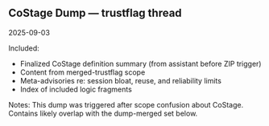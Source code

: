 <!-- status: stub; target: 150+ words -->
<!-- status: stub; target: 150+ words -->
<!-- status: stub; target: 150+ words -->
<!-- status: stub; target: 150+ words -->
<!-- status: stub; target: 150+ words -->
<!-- status: stub; target: 150+ words -->
<!-- status: stub; target: 150+ words -->
## CoStage Dump — trustflag thread
2025-09-03

Included:
- Finalized CoStage definition summary (from assistant before ZIP trigger)
- Content from merged-trustflag scope
- Meta-advisories re: session bloat, reuse, and reliability limits
- Index of included logic fragments

Notes:
This dump was triggered after scope confusion about CoStage. Contains likely overlap with the dump-merged set below.








